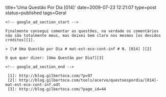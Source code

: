title='Uma Questão Por Dia [014]'
date=2009-07-23 12:21:07
type=post
status=published
tags=Geral
~~~~~~
<!-- google_ad_section_start -->

Finalmente consegui comentar as questões, na verdade os comentários não são totalmente meus, mas deixei bem claro nos mesmos [os devidos créditos][1].

> [\# Uma Questão por Dia # mat-est-eco-cont-inf # N. [014] ][2]

O que quer dizer: [Uma Questão por Dia?][3]

<!-- google_ad_section_end -->

 [1]: http://blog.gilbertoca.com/?p=97
 [2]: http://blog.gilbertoca.com/tools/acervo/questoespordia/[014]-mat-est-eco-cont-inf.odt
 [3]: http://blog.gilbertoca.com/?page_id=44